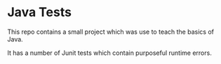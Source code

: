 # Java Tests

This repo contains a small project which was use to teach the basics of Java.

It has a number of Junit tests which contain purposeful runtime errors.
